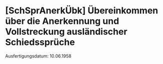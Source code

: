 # [SchSprAnerkÜbk] Übereinkommen über die Anerkennung und Vollstreckung ausländischer Schiedssprüche

Ausfertigungsdatum: 10.06.1958

 